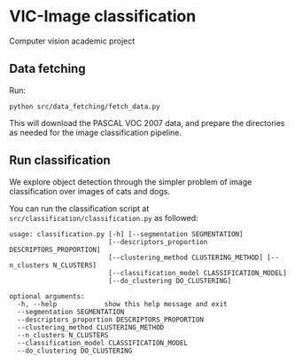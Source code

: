 # VIC-Image classification

Computer vision academic project

## Data fetching

Run:

```
python src/data_fetching/fetch_data.py
```

This will download the PASCAL VOC 2007 data, and prepare the directories as needed for the image classification pipeline.

## Run classification

We explore object detection through the simpler problem of image classification over images of cats and dogs.

You can run the classification script at `src/classification/classification.py` as followed:

```
usage: classification.py [-h] [--segmentation SEGMENTATION]
                         [--descriptors_proportion DESCRIPTORS_PROPORTION]
                         [--clustering_method CLUSTERING_METHOD] [--n_clusters N_CLUSTERS]
                         [--classification_model CLASSIFICATION_MODEL]
                         [--do_clustering DO_CLUSTERING]

optional arguments:
  -h, --help            show this help message and exit
  --segmentation SEGMENTATION
  --descriptors_proportion DESCRIPTORS_PROPORTION
  --clustering_method CLUSTERING_METHOD
  --n_clusters N_CLUSTERS
  --classification_model CLASSIFICATION_MODEL
  --do_clustering DO_CLUSTERING
```